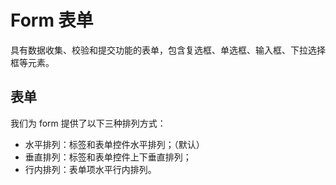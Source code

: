 # Form 表单
具有数据收集、校验和提交功能的表单，包含复选框、单选框、输入框、下拉选择框等元素。
## 表单
我们为 form 提供了以下三种排列方式：
* 水平排列：标签和表单控件水平排列；（默认）
* 垂直排列：标签和表单控件上下垂直排列；
* 行内排列：表单项水平行内排列。